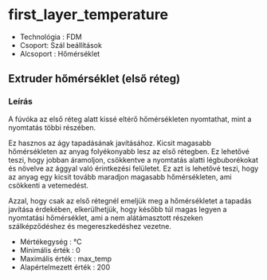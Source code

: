 # first_layer_temperature

* Technológia : FDM
* Csoport: Szál beállítások
* Alcsoport : Hőmérséklet

## Extruder hőmérséklet (első réteg)
### Leírás

A fúvóka az első réteg alatt kissé eltérő hőmérsékleten nyomtathat, mint a nyomtatás többi részében.

Ez hasznos az ágy tapadásának javításához. Kicsit magasabb hőmérsékleten az anyag folyékonyabb lesz az első rétegben. Ez lehetővé teszi, hogy jobban áramoljon, csökkentve a nyomtatás alatti légbuborékokat és növelve az ággyal való érintkezési felületet. Ez azt is lehetővé teszi, hogy az anyag egy kicsit tovább maradjon magasabb hőmérsékleten, ami csökkenti a vetemedést. 

Azzal, hogy csak az első rétegnél emeljük meg a hőmérsékletet a tapadás javítása érdekében, elkerülhetjük, hogy később túl magas legyen a nyomtatási hőmérséklet, ami a nem alátámasztott részeken szálképződéshez és megereszkedéshez vezetne.

* Mértékegység : °C
* Minimális érték :  0
* Maximális érték :  max_temp
* Alapértelmezett érték :  200